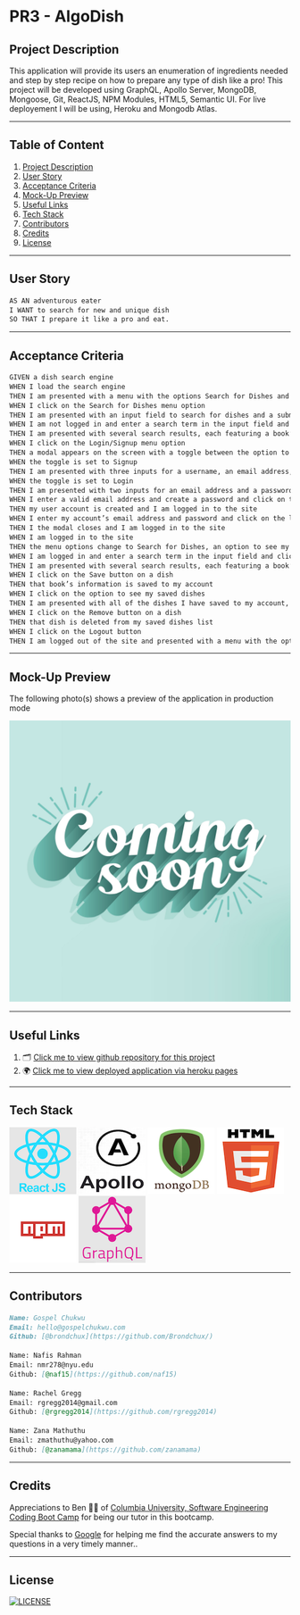 # PR3 - AlgoDish

## Project Description

This application will provide its users an enumeration of ingredients needed and step by step recipe on how to prepare any type of dish like a pro! This project will be developed using GraphQL, Apollo Server, MongoDB, Mongoose, Git, ReactJS, NPM Modules, HTML5, Semantic UI. For live deployement I will be using, Heroku and Mongodb Atlas.

---

## Table of Content

1. [Project Description](https://github.com/Brondchux/pr3-algodish#project-description)
2. [User Story](https://github.com/Brondchux/pr3-algodish#user-story)
3. [Acceptance Criteria](https://github.com/Brondchux/pr3-algodish#acceptance-criteria)
4. [Mock-Up Preview](https://github.com/Brondchux/pr3-algodish#mock-up-preview)
5. [Useful Links](https://github.com/Brondchux/pr3-algodish#useful-links)
6. [Tech Stack](https://github.com/Brondchux/pr3-algodish#tech-stack)
7. [Contributors](https://github.com/Brondchux/pr3-algodish#contributors)
8. [Credits](https://github.com/Brondchux/pr3-algodish#credits)
9. [License](https://github.com/Brondchux/pr3-algodish#license)

---

## User Story

```md
AS AN adventurous eater
I WANT to search for new and unique dish
SO THAT I prepare it like a pro and eat.
```

---

## Acceptance Criteria

```md
GIVEN a dish search engine
WHEN I load the search engine
THEN I am presented with a menu with the options Search for Dishes and Login/Signup and an input field to search for dishes and a submit button
WHEN I click on the Search for Dishes menu option
THEN I am presented with an input field to search for dishes and a submit button
WHEN I am not logged in and enter a search term in the input field and click the submit button
THEN I am presented with several search results, each featuring a book’s title, author, description, image, and a link to that dish on the Google Dishes site
WHEN I click on the Login/Signup menu option
THEN a modal appears on the screen with a toggle between the option to log in or sign up
WHEN the toggle is set to Signup
THEN I am presented with three inputs for a username, an email address, and a password, and a signup button
WHEN the toggle is set to Login
THEN I am presented with two inputs for an email address and a password and login button
WHEN I enter a valid email address and create a password and click on the signup button
THEN my user account is created and I am logged in to the site
WHEN I enter my account’s email address and password and click on the login button
THEN I the modal closes and I am logged in to the site
WHEN I am logged in to the site
THEN the menu options change to Search for Dishes, an option to see my saved dishes, and Logout
WHEN I am logged in and enter a search term in the input field and click the submit button
THEN I am presented with several search results, each featuring a book’s title, author, description, image, and a link to that dish on the Google Dishes site and a button to save a dish to my account
WHEN I click on the Save button on a dish
THEN that book’s information is saved to my account
WHEN I click on the option to see my saved dishes
THEN I am presented with all of the dishes I have saved to my account, each featuring the book’s title, author, description, image, and a link to that dish on the Google Dishes site and a button to remove a dish from my account
WHEN I click on the Remove button on a dish
THEN that dish is deleted from my saved dishes list
WHEN I click on the Logout button
THEN I am logged out of the site and presented with a menu with the options Search for Dishes and Login/Signup and an input field to search for dishes and a submit button
```

---

## Mock-Up Preview

The following photo(s) shows a preview of the application in production mode

![Animations shows a user searching for recipes to food they'll like to prepare today.](./public/assets/images/coming-soon.jpg)

---

## Useful Links

1. 🗂 [Click me to view github repository for this project](https://github.com/Brondchux/pr3-algodish/)
2. 🌍 [Click me to view deployed application via heroku pages](https://heroku.com/)

---

## Tech Stack

![reactjs logo](./public/assets/images/techs/reactjs.png)
![apollo logo](./public/assets/images/techs/apollo.png)
![mongodb logo](./public/assets/images/techs/mongodb.png)
![html5 logo](./public/assets/images/techs/html5.png)
![npm logo](./public/assets/images/techs/npm.png)
![graphql logo](./public/assets/images/techs/graphql.png)

---

## Contributors

```md
Name: Gospel Chukwu
Email: hello@gospelchukwu.com
Github: [@brondchux](https://github.com/Brondchux/)

Name: Nafis Rahman
Email: nmr278@nyu.edu
Github: [@naf15](https://github.com/naf15)

Name: Rachel Gregg
Email: rgregg2014@gmail.com
Github: [@rgregg2014](https://github.com/rgregg2014)

Name: Zana Mathuthu
Email: zmathuthu@yahoo.com
Github: [@zanamama](https://github.com/zanamama)
```

---

## Credits

Appreciations to Ben 🙌🏾 of [Columbia University, Software Engineering Coding Boot Camp](https://bootcamp.cvn.columbia.edu/coding/landing-ftpt/?s=Google-Brand&msg_cv_scta=4&msg_cv_stbn=1&msg_cv_fcta=1&dki=Learn%20Coding&pkw=%2Bcolumbia%20%2Bcoding%20%2Bbootcamp&pcrid=471112563836&pmt=b&utm_source=google&utm_medium=cpc&utm_campaign=GGL%7CCOLUMBIA-UNIVERSITY%7CSEM%7CCODING%7C-%7COFL%7CTIER-1%7CALL%7CBRD%7CBMM%7CCore%7CBootcamp&utm_term=%2Bcolumbia%20%2Bcoding%20%2Bbootcamp&s=google&k=%2Bcolumbia%20%2Bcoding%20%2Bbootcamp&utm_adgroupid=111600049635&utm_locationphysicalms=9067609&utm_matchtype=b&utm_network=g&utm_device=c&utm_content=471112563836&utm_placement=&gclid=CjwKCAjwlrqHBhByEiwAnLmYUA8CIItksRJF6IT6XMX8WOOJBO-jtCRkzXZhI2gvsZrFEpYdRXy54RoC6jQQAvD_BwE&gclsrc=aw.ds) for being our tutor in this bootcamp.

Special thanks to [Google](https://www.google.com) for helping me find the accurate answers to my questions in a very timely manner..

---

## License

[![LICENSE](https://img.shields.io/badge/License-MIT-blue)](https://opensource.org/licenses/MIT)
